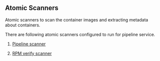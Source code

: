 Atomic Scanners
---------------

Atomic scanners to scan the container images and extracting metadata about containers.

There are following atomic scanners configured to run for pipeline service.

1. [Pipeline scanner](pipeline-scanner)

2. [RPM verify scanner](scanner-rpm-verify)

